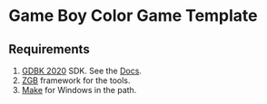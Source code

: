 # Game Boy Color Game Template

## Requirements

1. [GDBK 2020](https://github.com/gbdk-2020/gbdk-2020) SDK. See the [Docs](https://gbdk-2020.github.io/gbdk-2020/docs/api/docs_releases.html).
2. [ZGB](https://github.com/Zal0/ZGB) framework for the tools.
3. [Make](https://gnuwin32.sourceforge.net/packages/make.htm) for Windows in the path.

